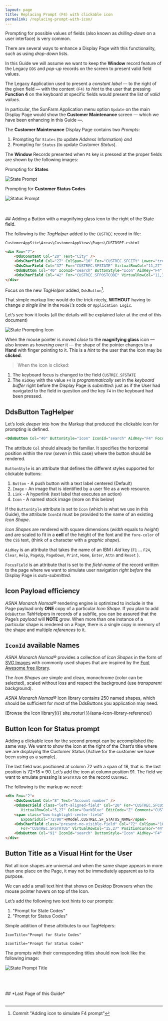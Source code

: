 ```yaml
---
layout: page
title: Replacing Prompt (F4) with clickable icon
permalink: /replacing-prompt-with-icon/
---
```


Prompting for possible values of fields (also known as *drilling-down* on a user interface) is very common.

There are several ways to enhance a Display Page with this functionality, such as using *drop-down* lists. 

In this Guide we will assume we want to keep the **Window** record feature of the Legacy `DDS` and *pop-up* records on the screen to present valid field values.

The Legacy Application used to present a *constant label* — to the right of the given field — with the content `(F4)` to *hint* to the user that pressing **Function 4** on the keyboard at specific fields would present the list of *valid values*.

In particular, the SunFarm Application menu option `Update` on the main Display Page would show the **Customer Maintenance** screen — which we have been enhancing in this Guide —. 

The **Customer Maintenance** Display Page contains two *Prompts*:

1. Prompting for `States` (to update *Address* Information) *and*
2. Prompting for `Status` (to update Customer *Status*).

The **Window** Records presented when `F4` key is pressed at the proper fields are shown by the following images:

Prompting for **States**

![State Prompt](/images/page-two-state-prompt.png/) 

Prompting for **Customer Status Codes**

![Status Prompt](/images/page-two-status-prompt.png/)
  
<br>
<br>  
## Adding a Button with a magnifying glass icon to the right of the State field.

The following is the *TagHelper* added to the `CUSTREC` record in file:

~~~
CustomerAppSite\Areas\CustomerAppViews\Pages\CUSTDSPF.cshtml
~~~

```html
<div Row="7">
    <DdsConstant Col="20" Text="City" />
    <DdsCharField Col="27" ColSpan="10" For="CUSTREC.SFCITY" Lower="true" VirtualRowCol="10,27" PositionCursor="42" tabIndex=5 />
    <DdsCharField Col="37" For="CUSTREC.SFSTATE" VirtualRowCol="11,27" PositionCursor="43" tabIndex=6 />
    <DdsButton Col="40" IconId="search" ButtonStyle="Icon" AidKey="F4" FocusField="CUSTREC.SFSTATE"/>
    <DdsCharField Col="42" For="CUSTREC.SFPOSTCODE" VirtualRowCol="11,37" tabIndex=7 />
</div>
```

Focus on the new *TagHelper* added, `DdsButton`[^1].

That simple markup line would do the trick nicely, **WITHOUT** having to change *a single line* in the `Model`’s code or `Application Logic`.

Let’s see how it looks (all the details will be explained later at the end of this document) 

![State Prompting Icon](/images/page-two-state-prompt-icon.png/)

When the mouse pointer is moved *close* to the **magnifying glass** icon — also known as *hovering over* it — the shape of the pointer changes to a **Hand** with finger pointing to it. This is a *hint* to the user that the icon may be **clicked**.

>When the icon is clicked:

1. The keyboard focus is changed to the field `CUSTREC.SFSTATE`
2. The `AidKey` with the value `F4` is *programmatically* set in the *keyboard buffer* right before the Display Page is *submitted*: just as if the User had navigated to the field in question and the key `F4` in the keyboard had been pressed.

## DdsButton TagHelper

Let’s look *deeper* into how the Markup that produced the clickable icon for prompting is defined.

```html
<DdsButton Col="40" ButtonStyle="Icon" IconId="search" AidKey="F4" FocusField="CUSTREC.SFSTATE"/>
```

The attribute `Col` should already be familiar. It specifies the horizontal position within the row (*seven* in this case) where the button should be rendered.

`ButtonStyle` is an attribute that defines the different styles supported for clickable buttons:

1. `Button` - A push button with a text label centered (Default)
2. `Image` - An image that is identified by a user file as a web resource.
3. `Link` - A hyperlink (text label that executes an action)  
4. `Icon` - A named stock image (more on this below)

If the `ButtonStyle` attribute is set to `Icon` (which is what we use in this Guide), the attribute `IconId` must be provided to the name of an existing *Icon Shape*.

*Icon Shapes* are rendered with square dimensions (*width* equals to *height*) and are scaled to fit in a **cell** of the height of the font and the `fore-color` of the `CSS` text, (think of a character with a *graphic shape*).

`AidKey` is an attribute that takes the name of an IBM i *Aid* key (`F1` ...  `F24`, `Clear`, `Help`, `PageUp`, `PageDown`, `Print`, `Home`, `Enter`, `Attn` and `Reset` ).

`FocusField` is an attribute that is set to the *field-name* of the record written to the page where we want to simulate user navigation *right before* the Display Page is *auto-submitted*.

## Icon Payload efficiency

*ASNA Monarch Nomad&reg;* rendering engine is optimized to include in the Page payload only **ONE** copy of a particular *Icon Shape*. If you plan to add `DdsButton` TahHelpers in records of a subfile, you can be assured that the Page’s *payload* will **NOTE** grow. When more than one instance of a particular shape is rendered on a Page, there is a single copy in memory of the shape and multiple *references* to it.

## `IconId` available Names

*ASNA Monarch Nomad&reg;* provides a collection of *Icon Shapes* in the form of [SVG Images](https://en.wikipedia.org/wiki/Scalable_Vector_Graphics) with commonly used shapes that are inspired by the [Font Awesome free library](https://fontawesome.com/plans).

The *Icon Shapes* are simple and clean, monochrome (color can be selected), scaled without loss and respect the background (use *transparent* background).

*ASNA Monarch Nomad&reg;* Icon library contains 250 named shapes, which should be sufficient for most of the DdsButtons you application may need.

[Browse the Icon library]({{ site.rooturl }}/asna-icon-library-reference/)

## Button Icon for Status prompt

Adding a clickable icon for the second prompt can be accomplished the same way. We want to show the icon at the right of the Chart’s title where we are displaying the Customer Status (Active for the customer we have been using as a sample).

The last field was positioned at column 72 with a span of 18, that is: the last position is 72+18 = 90. Let’s add the icon at column position 91. The field we want to emulate pressing is `SFSTATUS` on the record `CUSTREC`.

The following is the markup we need:

```html
<div Row="2">
    <DdsConstant Col="8" Text="Account number" />
    <DdsDecField class="left-aligned-field" Col="20" For="CUSTREC.SFCUSTNO" 
       VirtualRowCol="5,27" Color="DarkBlue" EditCode="Z" Comment="CUSTOMER NUMBER" />
    <span class="box-highlight-center-field" 
       ExpoGridCol="72/90">@Model.CUSTREC.SF_STATUS_NAME</span>
    <DdsCharField class="present-no-visible-field" Col="72" ColSpan="18" 
       For="CUSTREC.SFSTATUS" VirtualRowCol="15,27" PositionCursor="44" />
    <DdsButton Col="91" IconId="search" ButtonStyle="Icon" AidKey="F4" FocusField="CUSTREC.SFSTATUS"/>
</div>
```

## Button Title as a Visual Hint for the User

Not all icon shapes are universal and when the same shape appears in more than one place on the Page, it may not be immediately apparent as to its purpose.

We can add a small text hint that shows on Desktop Browsers when the mouse pointer hovers on top of the Icon.

Let’s add the following two text hints to our prompts:
1. "Prompt for State Codes"
2. "Prompt for Status Codes"


Simple addition of these attributes to our TagHelpers:

`IconTitle="Prompt for State Codes"`

`IconTitle="Prompt for Status Codes"`

The prompts with their corresponding titles should now look like the following image:

![State Prompt Title](/images/page-two-state-prompt-icon-title.png/)

<br>
<br>
<br>
## *Last Page of this Guide*
<br>
<br>

[^1]: Commit "Adding icon to simulate F4 prompt"

